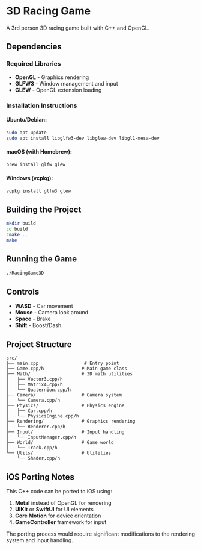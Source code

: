 # 3D Racing Game

A 3rd person 3D racing game built with C++ and OpenGL.

## Dependencies

### Required Libraries
- **OpenGL** - Graphics rendering
- **GLFW3** - Window management and input
- **GLEW** - OpenGL extension loading

### Installation Instructions

#### Ubuntu/Debian:
```bash
sudo apt update
sudo apt install libglfw3-dev libglew-dev libgl1-mesa-dev
```

#### macOS (with Homebrew):
```bash
brew install glfw glew
```

#### Windows (vcpkg):
```bash
vcpkg install glfw3 glew
```

## Building the Project

```bash
mkdir build
cd build
cmake ..
make
```

## Running the Game

```bash
./RacingGame3D
```

## Controls

- **WASD** - Car movement
- **Mouse** - Camera look around
- **Space** - Brake
- **Shift** - Boost/Dash

## Project Structure

```
src/
├── main.cpp                 # Entry point
├── Game.cpp/h              # Main game class
├── Math/                   # 3D math utilities
│   ├── Vector3.cpp/h
│   ├── Matrix4.cpp/h
│   └── Quaternion.cpp/h
├── Camera/                 # Camera system
│   └── Camera.cpp/h
├── Physics/                # Physics engine
│   ├── Car.cpp/h
│   └── PhysicsEngine.cpp/h
├── Rendering/              # Graphics rendering
│   └── Renderer.cpp/h
├── Input/                  # Input handling
│   └── InputManager.cpp/h
├── World/                  # Game world
│   └── Track.cpp/h
└── Utils/                  # Utilities
    └── Shader.cpp/h
```

## iOS Porting Notes

This C++ code can be ported to iOS using:
1. **Metal** instead of OpenGL for rendering
2. **UIKit** or **SwiftUI** for UI elements
3. **Core Motion** for device orientation
4. **GameController** framework for input

The porting process would require significant modifications to the rendering system and input handling.